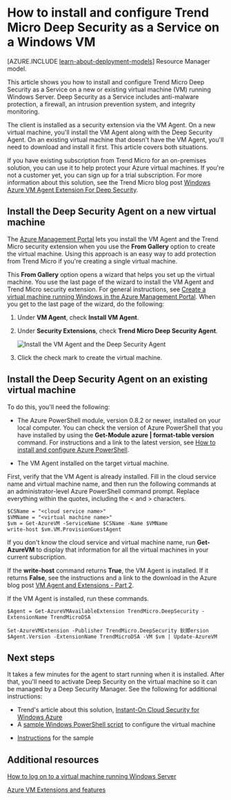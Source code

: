 <properties
	pageTitle="Install Trend Micro Deep Security on a VM | Windows Azure"
	description="This article describes how to install and configure Trend Micro security on a VM created with the classic deployment model in Azure."
	services="virtual-machines"
	documentationCenter=""
	authors="dsk-2015"
	manager="timlt"
	editor=""
	tags="azure-service-management"/>

<tags
	ms.service="virtual-machines"
	ms.date="10/14/2015"
	wacn.date=""/>


# How to install and configure Trend Micro Deep Security as a Service on a Windows VM

[AZURE.INCLUDE [learn-about-deployment-models](../includes/learn-about-deployment-models-classic-include.md)] Resource Manager model.


This article shows you how to install and configure Trend Micro Deep Security as a Service on a new or existing virtual machine (VM) running Windows Server. Deep Security as a Service includes anti-malware protection, a firewall, an intrusion prevention system, and integrity monitoring.

The client is installed as a security extension via the VM Agent. On a new virtual machine, you'll install the VM Agent along with the Deep Security Agent. On an existing virtual machine that doesn't have the VM Agent, you'll need to download and install it first. This article covers both situations.

If you have existing subscription from Trend Micro for an on-premises solution, you can use it to help protect your Azure virtual machines. If you're not a customer yet, you can sign up for a trial subscription. For more information about this solution, see the Trend Micro blog post [Windows Azure VM Agent Extension For Deep Security](http://blog.trendmicro.com/microsoft-azure-vm-agent-extension-for-deep-security/).

## Install the Deep Security Agent on a new virtual machine

The [Azure Management Portal](http://manage.windowsazure.cn) lets you install the VM Agent and the Trend Micro security extension when you use the **From Gallery** option to create the virtual machine. Using this approach is an easy way to add protection from Trend Micro if you're creating a single virtual machine.

This **From Gallery** option opens a wizard that helps you set up the virtual machine. You use the last page of the wizard to install the VM Agent and Trend Micro security extension. For general instructions, see [Create a virtual machine running Windows in the Azure Management Portal](/documentation/articles/virtual-machines-windows-tutorial-classic-portal). When you get to the last page of the wizard, do the following:

1.	Under **VM Agent**, check **Install VM Agent**.

2.	Under **Security Extensions**, check **Trend Micro Deep Security Agent**.

	![Install the VM Agent and the Deep Security Agent](./media/virtual-machines-install-trend/InstallVMAgentandTrend.png)

3.	Click the check mark to create the virtual machine.

## Install the Deep Security Agent on an existing virtual machine

To do this, you'll need the following:

- The Azure PowerShell module, version 0.8.2 or newer, installed on your local computer. You can check the version of Azure PowerShell that you have installed by using the **Get-Module azure | format-table version** command. For instructions and a link to the latest version, see [How to install and configure Azure PowerShell](/documentation/articles/install-configure-powershell).

- The VM Agent installed on the target virtual machine.

First, verify that the VM Agent is already installed. Fill in the cloud service name and virtual machine name, and then run the following commands at an administrator-level Azure PowerShell command prompt. Replace everything within the quotes, including the < and > characters.

	$CSName = "<cloud service name>"
	$VMName = "<virtual machine name>"
	$vm = Get-AzureVM -ServiceName $CSName -Name $VMName
	write-host $vm.VM.ProvisionGuestAgent

If you don't know the cloud service and virtual machine name, run **Get-AzureVM** to display that information for all the virtual machines in your current subscription.

If the **write-host** command returns **True**, the VM Agent is installed. If it returns **False**, see the instructions and a link to the download in the Azure blog post [VM Agent and Extensions - Part 2](https://azure.microsoft.com/zh-cn/blog/vm-agent-and-extensions-part-2/).

If the VM Agent is installed, run these commands.

	$Agent = Get-AzureVMAvailableExtension TrendMicro.DeepSecurity -ExtensionName TrendMicroDSA

	Set-AzureVMExtension -Publisher TrendMicro.DeepSecurity 鈥揤ersion $Agent.Version -ExtensionName TrendMicroDSA -VM $vm | Update-AzureVM

## Next steps

It takes a few minutes for the agent to start running when it is installed. After that, you'll need to activate Deep Security on the virtual machine so it can be managed by a Deep Security Manager. See the following for additional instructions:

- Trend's article about this solution, [Instant-On Cloud Security for Windows Azure](http://www.trendmicro.com/us/business/saas/deep-security-as-a-service/microsoft-azure-security/index.html?cm_mmc=VURL:www.trendmicro.com-_-VURL-_-%2Fazure%2Findex.html-_-1-1#how-it-works)
- A [sample Windows PowerShell <!-- deleted by customization script](https://dsahandler.blob.core.windows.net/dsaas/ds-config.ps1) --><!-- keep by customization: begin --> script](https://dsahandler.blob.core.chinacloudapi.cn/dsaas/ds-config.ps1) <!-- keep by customization: end --> to configure the virtual machine
<!-- deleted by customization
- [Instructions](https://dsahandler.blob.core.windows.net/dsaas/ds-config-README.txt)  for the sample
-->
<!-- keep by customization: begin -->
- [Instructions](https://dsahandler.blob.core.chinacloudapi.cn/dsaas/ds-config-README.txt)  for the sample
<!-- keep by customization: end -->

## Additional resources

[How to log on to a virtual machine running Windows Server]

[Azure VM Extensions and features]


<!--Link references-->
[How to log on to a virtual machine running Windows Server]: /documentation/articles/virtual-machines-log-on-windows-server
[Azure VM Extensions and features]: http://go.microsoft.com/fwlink/p/?linkid=390493&clcid=0x409
